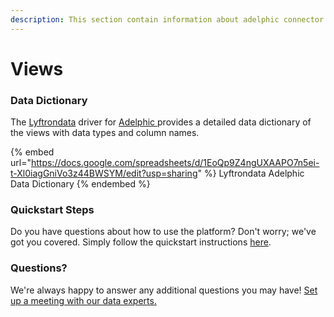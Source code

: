 ```yaml
---
description: This section contain information about adelphic connector views information
---
```


# Views

### Data Dictionary

The [Lyftrondata](https://www.lyftrondata.com/) driver for [Adelphic](https://www.lyftrondata.com/integration/Adelphic/)[ ](https://www.lyftrondata.com/integration/adelphic/)provides a detailed data dictionary of the views with data types and column names.

{% embed url="https://docs.google.com/spreadsheets/d/1EoQp9Z4ngUXAAPO7n5ei-t-Xl0iagGniVo3z44BWSYM/edit?usp=sharing" %}
Lyftrondata Adelphic Data Dictionary
{% endembed %}

### Quickstart Steps

Do you have questions about how to use the platform? Don't worry; we've got you covered. Simply follow the quickstart instructions [here](../../../../quickstart-steps.md).

### Questions? <a href="#questions" id="questions"></a>

We're always happy to answer any additional questions you may have! [Set up a meeting with our data experts.](https://www.lyftrondata.com/book-a-meeting/)


